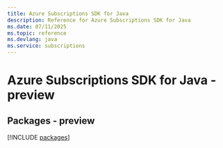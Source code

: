 ```yaml
---
title: Azure Subscriptions SDK for Java
description: Reference for Azure Subscriptions SDK for Java
ms.date: 07/11/2025
ms.topic: reference
ms.devlang: java
ms.service: subscriptions
---
```

# Azure Subscriptions SDK for Java - preview
## Packages - preview
[!INCLUDE [packages](subscriptions-index.md)]